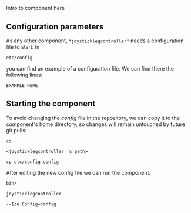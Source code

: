 ```
```
#
``` joysticklegcontroller
```
Intro to component here


## Configuration parameters
As any other component,
``` *joysticklegcontroller* ```
needs a configuration file to start. In

    etc/config

you can find an example of a configuration file. We can find there the following lines:

    EXAMPLE HERE

    
## Starting the component
To avoid changing the *config* file in the repository, we can copy it to the component's home directory, so changes will remain untouched by future git pulls:

    cd

``` <joysticklegcontroller 's path> ```

    cp etc/config config
    
After editing the new config file we can run the component:

    bin/

```joysticklegcontroller ```

    --Ice.Config=config
